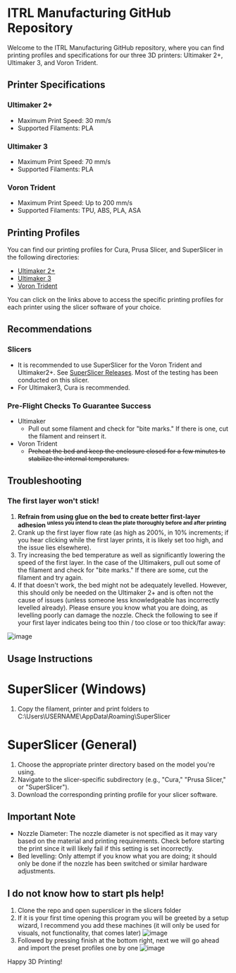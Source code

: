 
# ITRL Manufacturing GitHub Repository

Welcome to the ITRL Manufacturing GitHub repository, where you can find printing profiles and specifications for our three 3D printers: Ultimaker 2+, Ultimaker 3, and Voron Trident.

## Printer Specifications

### Ultimaker 2+

- Maximum Print Speed: 30 mm/s
- Supported Filaments: PLA

### Ultimaker 3

- Maximum Print Speed: 70 mm/s
- Supported Filaments: PLA

### Voron Trident

- Maximum Print Speed: Up to 200 mm/s
- Supported Filaments: TPU, ABS, PLA, ASA

## Printing Profiles

You can find our printing profiles for Cura, Prusa Slicer, and SuperSlicer in the following directories:

- [Ultimaker 2+](Printers/Ultimaker2+/Profiles/)
- [Ultimaker 3](Printers/Ultimaker3/Profiles/)
- [Voron Trident](Printers/Voron%20Trident/Profiles/)

You can click on the links above to access the specific printing profiles for each printer using the slicer software of your choice.

## Recommendations

### Slicers

- It is recommended to use SuperSlicer for the Voron Trident and Ultimaker2+. See [SuperSlicer Releases](https://github.com/supermerill/SuperSlicer/releases/). Most of the testing has been conducted on this slicer.
- For Ultimaker3, Cura is recommended.

### Pre-Flight Checks To Guarantee Success
  - Ultimaker
    - Pull out some filament and check for "bite marks." If there is one, cut the filament and reinsert it.
  - Voron Trident
    - ~~Preheat the bed and keep the enclosure closed for a few minutes to stabilize the internal temperatures.~~
    
## Troubleshooting
### The first layer won't stick!
  1. **Refrain from using glue on the bed to create better first-layer adhesion <sup>unless you intend to clean the plate thoroughly before and after printing</sub>**
  2. Crank up the first layer flow rate (as high as 200%, in 10% increments; if you hear clicking while the first layer prints, it is likely set too high, and the issue lies elsewhere).
  3. Try increasing the bed temperature as well as significantly lowering the speed of the first layer. In the case of the Ultimakers, pull out some of the filament and check for "bite marks." If there are some, cut the filament and try again.
  4. If that doesn't work, the bed might not be adequately levelled. However, this should only be needed on the Ultimaker 2+ and is often not the cause of issues (unless someone less knowledgeable has incorrectly levelled already). Please ensure you know what you are doing, as levelling poorly can damage the nozzle. Check the following to see if your first layer indicates being too thin / too close or too thick/far away:

![image](https://github.com/KTH-SML/ITRL-Manufacturing/assets/21311514/577eaf8e-30e7-4db9-832f-9c69cd600eb7)

## Usage Instructions

# SuperSlicer (Windows)
1. Copy the filament, printer and print folders to C:\Users\USERNAME\AppData\Roaming\SuperSlicer

# SuperSlicer (General)
1. Choose the appropriate printer directory based on the model you're using.
2. Navigate to the slicer-specific subdirectory (e.g., "Cura," "Prusa Slicer," or "SuperSlicer").
3. Download the corresponding printing profile for your slicer software.

## Important Note

- Nozzle Diameter: The nozzle diameter is not specified as it may vary based on the material and printing requirements. Check before starting the print since it will likely fail if this setting is set incorrectly.
- Bed levelling: Only attempt if you know what you are doing; it should only be done if the nozzle has been switched or similar hardware adjustments.

## I do not know how to start pls help!

1. Clone the repo and open superslicer in the slicers folder 
2. If it is your first time opening this program you will be greeted by a setup wizard, I recommend you add these machines (it will only be used for visuals, not functionality, that comes later)
   ![image](https://github.com/nilsonstine/ITRL-Manufacturing/assets/21311514/ec00988b-e2d9-497d-833d-95f026160538)
3. Followed by pressing finish at the bottom right, next we will go ahead and import the preset profiles one by one
   ![image](https://github.com/nilsonstine/ITRL-Manufacturing/assets/21311514/2d9580dc-245d-4680-8569-0e4500d921ad)

Happy 3D Printing!
